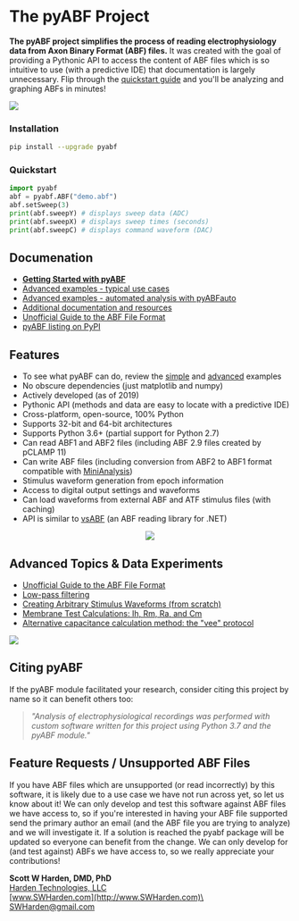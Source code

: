 # The pyABF Project

**The pyABF project simplifies the process of reading electrophysiology data from Axon Binary Format (ABF) files.** It was created with the goal of providing a Pythonic API to access the content of ABF files which is so intuitive to use (with a predictive IDE) that documentation is largely unnecessary. Flip through the [quickstart guide](https://github.com/swharden/pyABF/tree/master/docs/getting-started) and you'll be analyzing and graphing ABFs in minutes!

![](/docs/graphics/2017-11-06-aps.png)

### Installation
```bash
pip install --upgrade pyabf
```

### Quickstart
```python
import pyabf
abf = pyabf.ABF("demo.abf")
abf.setSweep(3)
print(abf.sweepY) # displays sweep data (ADC)
print(abf.sweepX) # displays sweep times (seconds)
print(abf.sweepC) # displays command waveform (DAC)
```

## Documenation
* **[Getting Started with pyABF](/docs/getting-started)**
* [Advanced examples - typical use cases](/docs/getting-started/advanced.md)
* [Advanced examples - automated analysis with pyABFauto](https://github.com/swharden/pyABFauto)
* [Additional documentation and resources](/docs/)
* [Unofficial Guide to the ABF File Format](/docs/advanced/abf-file-format/)
* [pyABF listing on PyPI](https://pypi.org/project/pyabf/)

## Features
* To see what pyABF can do, review the [simple](/docs/getting-started) and [advanced](/docs/getting-started/advanced.md) examples
* No obscure dependencies (just matplotlib and numpy)
* Actively developed (as of 2019)
* Pythonic API (methods and data are easy to locate with a predictive IDE)
* Cross-platform, open-source, 100% Python
* Supports 32-bit and 64-bit architectures
* Supports Python 3.6+ (partial support for Python 2.7)
* Can read ABF1 and ABF2 files (including ABF 2.9 files created by pCLAMP 11)
* Can write ABF files (including conversion from ABF2 to ABF1 format compatible with [MiniAnalysis](http://www.synaptosoft.com/MiniAnalysis/))
* Stimulus waveform generation from epoch information
* Access to digital output settings and waveforms
* Can load waveforms from external ABF and ATF stimulus files (with caching)
* API is similar to [vsABF](https://github.com/swharden/vsABF) (an ABF reading library for .NET)

<p align="center">
  <img src="https://github.com/swharden/pyABF/blob/master/docs/getting-started/source/advanced_08b_using_plot_module.jpg">
</p>

## Advanced Topics & Data Experiments
* [Unofficial Guide to the ABF File Format](/docs/advanced/abf-file-format/readme.md)
* [Low-pass filtering](/dev/python/2019-06-07%20auto%20detect%20lowpass%20filter.md)
* [Creating Arbitrary Stimulus Waveforms (from scratch)](/docs/advanced/creating-waveforms/readme.md)
* [Membrane Test Calculations: Ih, Rm, Ra, and Cm](/docs/advanced/v1%20cookbook/memtest-simulation.ipynb)
* [Alternative capacitance calculation method: the "vee" protocol](/docs/advanced/v1%20cookbook/memtest-alt.ipynb)

![](/docs/graphics/2017-11-18-multichannel.png)

## Citing pyABF
If the pyABF module facilitated your research, consider citing this project by name so it can benefit others too:

> _"Analysis of electrophysiological recordings was performed with custom software written for this project using Python 3.7 and the pyABF module."_

## Feature Requests / Unsupported ABF Files
If you have ABF files which are unsupported (or read incorrectly) by this software, it is likely due to a use case we have not run across yet, so let us know about it! We can only develop and test this software against ABF files we have access to, so if you're interested in having your ABF file supported send the primary author an email (and the ABF file you are trying to analyze) and we will investigate it. If a solution is reached the pyabf package will be updated so everyone can benefit from the change. We can only develop for (and test against) ABFs we have access to, so we really appreciate your contributions!

**Scott W Harden, DMD, PhD**\
[Harden Technologies, LLC](http://tech.SWHarden.com)\
[www.SWHarden.com](http://www.SWHarden.com)\
[SWHarden@gmail.com](mailto:swharden@gmail.com)

